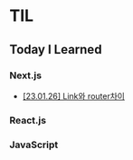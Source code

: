# TIL
## Today I Learned

### Next.js
- [[23.01.26] Link와 router차이](https://github.com/swy0123/TIL/blob/main/Next/Link%EC%99%80%20router%20%EC%B0%A8%EC%9D%B4.md)

### React.js


### JavaScript


